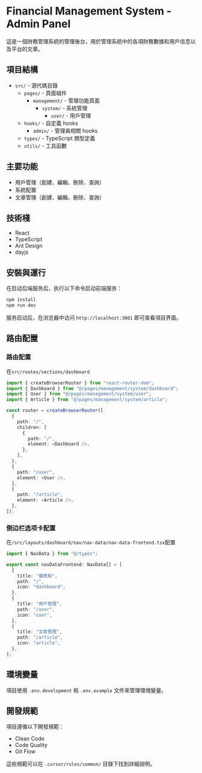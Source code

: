# Financial Management System - Admin Panel

這是一個財務管理系統的管理後台，用於管理系統中的各項財務數據和用戶信息以及平台的文章。


## 項目結構

- `src/` - 源代碼目錄
  - `pages/` - 頁面組件
    - `management/` - 管理功能頁面
      - `system/` - 系統管理
        - `user/` - 用戶管理
  - `hooks/` - 自定義 hooks
    - `admin/` - 管理員相關 hooks
  - `types/` - TypeScript 類型定義
  - `utils/` - 工具函數

## 主要功能

- 用戶管理（創建、編輯、刪除、查詢）
- 系統配置
- 文章管理（創建、編輯、刪除、查詢）


## 技術棧

- React
- TypeScript
- Ant Design
- dayjs

## 安裝與運行

在启动后端服务后，执行以下命令启动前端服务：

```bash
npm install
npm run dev
```

服务启动后，在浏览器中访问 `http://localhost:3001` 即可查看項目界面。


## 路由配置

### 路由配置
在`src/routes/sections/dashboard`

```ts
import { createBrowserRouter } from "react-router-dom";
import { Dashboard } from "@/pages/management/system/dashboard";
import { User } from "@/pages/management/system/user";
import { Article } from "@/pages/management/system/article";

const router = createBrowserRouter([
  {
    path: "/",
    children: [
      {
        path: "/",
        element: <Dashboard />,
      },
    ],
  },
  {
    path: "/user",
    element: <User />,
  },
  {
    path: "/article",
    element: <Article />,
  },
]);
```



### 侧边栏选项卡配置

在`/src/layouts/dashboard/nav/nav-data/nav-data-frontend.tsx`配置


```ts
import { NavData } from "@/types";

export const navDataFrontend: NavData[] = [
  {
    title: "儀表板",
    path: "/",
    icon: "dashboard",
  },
  {
    title: "用戶管理",
    path: "/user",
    icon: "user",
  },
  {
    title: "文章管理",
    path: "/article",
    icon: "article",
  },
];
```



## 環境變量

項目使用 `.env.development` 和 `.env.example` 文件來管理環境變量。

## 開發規範

項目遵循以下開發規範：
- Clean Code
- Code Quality
- Git Flow

這些規範可以在 `.cursor/rules/common/` 目錄下找到詳細說明。